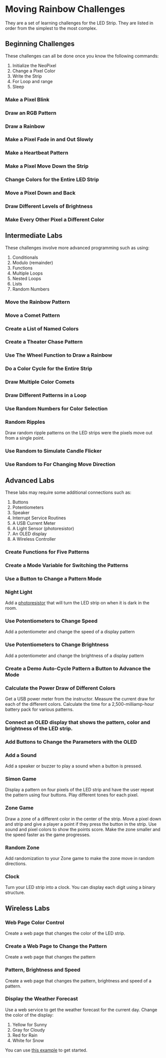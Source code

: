 # Moving Rainbow Challenges

They are a set of learning challenges for the LED Strip.  They are listed in order from the simplest to the most complex.

## Beginning Challenges

These challenges can all be done once you know the following commands:

1. Initialize the NeoPixel
2. Change a Pixel Color
3. Write the Strip
4. For Loop and range
5. Sleep

### Make a Pixel Blink

### Draw an RGB Pattern

### Draw a Rainbow

### Make a Pixel Fade in and Out Slowly

### Make a Heartbeat Pattern

### Make a Pixel Move Down the Strip

### Change Colors for the Entire LED Strip

### Move a Pixel Down and Back

### Draw Different Levels of Brightness

### Make Every Other Pixel a Different Color

## Intermediate Labs

These challenges involve more advanced programming such as using:

1. Conditionals
2. Modulo (remainder)
3. Functions
4. Multiple Loops
5. Nested Loops
6. Lists
7. Random Numbers

### Move the Rainbow Pattern

### Move a Comet Pattern

### Create a List of Named Colors

### Create a Theater Chase Pattern

### Use The Wheel Function to Draw a Rainbow

### Do a Color Cycle for the Entire Strip

### Draw Multiple Color Comets

### Draw Different Patterns in a Loop

### Use Random Numbers for Color Selection

### Random Ripples

Draw random ripple patterns on the LED strips were the pixels move out from a single point.

### Use Random to Simulate Candle Flicker

### Use Random to For Changing Move Direction

## Advanced Labs

These labs may require some additional connections such as:

1. Buttons
2. Potentiometers
3. Speaker
4. Interrupt Service Routines
5. A USB Current Meter
6. A Light Sensor (photoresistor)
7. An OLED display
8. A Wireless Controller

### Create Functions for Five Patterns

### Create a Mode Variable for Switching the Patterns

### Use a Button to Change a Pattern Mode

### Night Light

Add a [photoresistor](https://www.coderdojotc.org/micropython/sensors/02-photosensor/) that will turn the LED strip on when it is dark in the room.

### Use Potentiometers to Change Speed

Add a potentiometer and change the speed of a display pattern

### Use Potentiometers to Change Brightness

Add a potentiometer and change the brightness of a display pattern

### Create a Demo Auto-Cycle Pattern a Button to Advance the Mode

### Calculate the Power Draw of Different Colors

Get a USB power meter from the instructor.  Measure the current draw for each of the different colors.  Calculate the time for a 2,500-milliamp-hour battery pack for various patterns.

### Connect an OLED display that shows the pattern, color and brightness of the LED strip.

### Add Buttons to Change the Parameters with the OLED

### Add a Sound

Add a speaker or buzzer to play a sound when a button is pressed.

### Simon Game

Display a pattern on four pixels of the LED strip and have the user repeat the pattern using four buttons.  Play different tones for each pixel.

### Zone Game

Draw a zone of a different color in the center of the strip.  Move a pixel down and strip and give a player a point if they press the button in the strip.  Use sound and pixel colors to show the points score.  Make the zone smaller and the speed faster as the game progresses.

### Random Zone

Add randomization to your Zone game to make the zone move in random directions.

### Clock

Turn your LED strip into a clock.  You can display each digit using a binary structure.

## Wireless Labs

### Web Page Color Control

Create a web page that changes the color of the LED strip.

### Create a Web Page to Change the Pattern

Create a web page that changes the pattern

### Pattern, Brightness and Speed

Create a web page that changes the pattern, brightness and speed of a pattern.

### Display the Weather Forecast

Use a web service to get the weather forecast for the current day. Change the color of the display:

1. Yellow for Sunny
2. Gray for Cloudy
3. Red for Rain
4. White for Snow

You can use [this example](https://www.coderdojotc.org/micropython/wireless/08-get-weather/) to get started.
